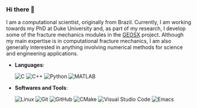 ### Hi there 👋

<!--
**andrembcosta/andrembcosta** is a ✨ _special_ ✨ repository because its `README.md` (this file) appears on your GitHub profile.

Here are some ideas to get you started:

- 🔭 I’m currently working on ...
- 🌱 I’m currently learning ...
- 👯 I’m looking to collaborate on ...
- 🤔 I’m looking for help with ...
- 💬 Ask me about ...
- 📫 How to reach me: ...
- 😄 Pronouns: ...
- ⚡ Fun fact: ...
-->

I am a computational scientist, originally from Brazil. Currently, I am working towards my PhD at Duke University and, as part of my research, I develop some of the fracture mechanics modules in the [GEOSX](https://www.geosx.org) project. Although my main expertise is in computational fracture mechanics, I am also generally interested in anything involving numerical methods for science and engineering applications.

- **Languages**:
        
    ![C](https://img.shields.io/badge/C%20-%232370ED.svg?style=flat-square&logo=c&logoColor=white)
    ![C++](https://img.shields.io/badge/C++%20-%2300599C.svg?style=flat-square&logo=c%2B%2B&logoColor=white)
    ![Python](https://img.shields.io/badge/Python%20-%2314354C.svg?style=flat-square&logo=python&logoColor=white)
    ![MATLAB](https://tinyurl.com/4jmuuf32)
  
- **Softwares and Tools**:

    ![Linux](https://img.shields.io/badge/Linux-FCC624?style=flat-square&logo=linux&logoColor=black)
    ![Git](https://img.shields.io/badge/git-%23F05033.svg?style=flat-square&logo=git&logoColor=white)
    ![GitHub](https://img.shields.io/badge/github-%23121011.svg?style=flat-square&logo=github&logoColor=white)
    ![CMake](https://img.shields.io/badge/CMake-%23008FBA.svg?style=flat-square&logo=cmake&logoColor=white)
    ![Visual Studio Code](https://img.shields.io/badge/VS%20Code-0078d7.svg?style=flat-square&logo=visual-studio-code&logoColor=white)
    ![Emacs](https://img.shields.io/badge/Emacs-%237F5AB6.svg?&style=flat-square&logo=gnu-emacs&logoColor=white)

<!-- Programming languagues: C, C++, MATLAB, Python

Other tools: git, linux, slurm, vs code, emacs  -->

<!-- ## <b> Skills</b>

<p align="center">

- **Languages**:
    
    ![C](https://img.shields.io/badge/C%20-%232370ED.svg?style=for-the-badge&logo=c&logoColor=white)
    ![C++](https://img.shields.io/badge/C++%20-%2300599C.svg?style=for-the-badge&logo=c%2B%2B&logoColor=white)
    ![Python](https://img.shields.io/badge/Python%20-%2314354C.svg?style=for-the-badge&logo=python&logoColor=white)
    ![MATLAB](https://tinyurl.com/3npzk8yk)
  
- **Softwares and Tools**:

    ![Linux](https://img.shields.io/badge/Linux-FCC624?style=for-the-badge&logo=linux&logoColor=black)
    ![Git](https://img.shields.io/badge/git-%23F05033.svg?style=for-the-badge&logo=git&logoColor=white)
    ![GitHub](https://img.shields.io/badge/github-%23121011.svg?style=for-the-badge&logo=github&logoColor=white)
    ![Visual Studio Code](https://img.shields.io/badge/Visual%20Studio%20Code-0078d7.svg?style=for-the-badge&logo=visual-studio-code&logoColor=white)
    ![Emacs](https://img.shields.io/badge/Emacs-%237F5AB6.svg?&style=for-the-badge&logo=gnu-emacs&logoColor=white)
    ![CMake](https://img.shields.io/badge/CMake-%23008FBA.svg?style=for-the-badge&logo=cmake&logoColor=white)
    ![Docker](https://img.shields.io/badge/docker-%230db7ed.svg?style=for-the-badge&logo=docker&logoColor=white

</p> -->

<!-- ## <b>Contact</b>
<br>
<div align='left'>


<a href="https://linkedin.com/in/andrembcosta" target="_blank">
<img src="https://img.shields.io/badge/linkedin -%2300acee.svg?color=405DE6&style=for-the-badge&logo=linkedin&logoColor=white" alt=linkedin style="margin-bottom: 5px;"/>
</a>
<a href="mailto:andrembc10@gmail.com" target="_blank">
<img src="https://img.shields.io/badge/gmail  -%23EA4335.svg?style=for-the-badge&logo=gmail&logoColor=white" t=mail style="margin-bottom: 5px;" />
</a>


</div>

<div align='center'> -->
